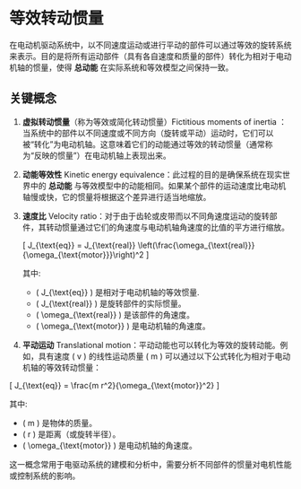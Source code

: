 # 等效转动惯量

在电动机驱动系统中，以不同速度运动或进行平动的部件可以通过等效的旋转系统来表示。目的是将所有运动部件（具有各自速度和质量的部件）转化为相对于电动机轴的惯量，使得 **总动能** 在实际系统和等效模型之间保持一致。

## 关键概念

1. **虚拟转动惯量**（称为等效或简化转动惯量）Fictitious moments of inertia ：当系统中的部件以不同速度或不同方向（旋转或平动）运动时，它们可以被“转化”为电动机轴。这意味着它们的动能通过等效的转动惯量（通常称为“反映的惯量”）在电动机轴上表现出来。

2. **动能等效性** Kinetic energy equivalence：此过程的目的是确保系统在现实世界中的 **总动能** 与等效模型中的动能相同。如果某个部件的运动速度比电动机轴慢或快，它的惯量将根据这个差异进行适当地缩放。

3. **速度比** Velocity ratio：对于由于齿轮或皮带而以不同角速度运动的旋转部件，其转动惯量通过它们的角速度与电动机轴角速度的比值的平方进行缩放。  

   \[
      J_{\text{eq}} = J_{\text{real}} \left(\frac{\omega_{\text{real}}}{\omega_{\text{motor}}}\right)^2
   \]

   其中:  

   - \( J_{\text{eq}} \) 是相对于电动机轴的等效惯量.  
   - \( J_{\text{real}} \) 是旋转部件的实际惯量。  
   - \( \omega_{\text{real}} \) 是该部件的角速度。  
   - \( \omega_{\text{motor}} \) 是电动机轴的角速度。  

4. **平动运动** Translational motion：平动动能也可以转化为等效的旋转动能。例如，具有速度 \( v \) 的线性运动质量 \( m \) 可以通过以下公式转化为相对于电动机轴的等效转动惯量：

\[
   J_{\text{eq}} = \frac{m r^2}{\omega_{\text{motor}}^2}
\]  

   其中:

- \( m \) 是物体的质量。
- \( r \) 是距离（或旋转半径）。
- \( \omega_{\text{motor}} \) 是电动机轴的角速度。

这一概念常用于电驱动系统的建模和分析中，需要分析不同部件的惯量对电机性能或控制系统的影响。
